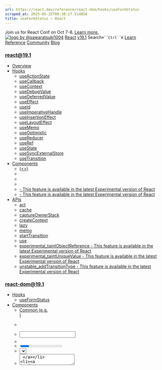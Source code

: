 ```yaml
---
url: https://react.dev/reference/react-dom/hooks/useFormStatus
scraped_at: 2025-05-25T08:38:27.514856
title: useFormStatus – React
---
```


Join us for React Conf on Oct 7-8.
[Learn more.](https://conf.react.dev/)
[![logo by @sawaratsuki1004](https://react.dev/_next/image?url=%2Fimages%2Fuwu.png&w=128&q=75)](https://react.dev/)
[React](https://react.dev/)
[v19.1](https://react.dev/versions)
Search`⌘``Ctrl``K`
[Learn](https://react.dev/learn)
[Reference](https://react.dev/reference/react)
[Community](https://react.dev/community)
[Blog](https://react.dev/blog)
[](https://react.dev/community/translations)
[](https://github.com/facebook/react/releases)
### react@19.1
  * [Overview ](https://react.dev/reference/react "Overview")
  * [Hooks ](https://react.dev/reference/react/hooks "Hooks")
    * [useActionState ](https://react.dev/reference/react/useActionState "useActionState")
    * [useCallback ](https://react.dev/reference/react/useCallback "useCallback")
    * [useContext ](https://react.dev/reference/react/useContext "useContext")
    * [useDebugValue ](https://react.dev/reference/react/useDebugValue "useDebugValue")
    * [useDeferredValue ](https://react.dev/reference/react/useDeferredValue "useDeferredValue")
    * [useEffect ](https://react.dev/reference/react/useEffect "useEffect")
    * [useId ](https://react.dev/reference/react/useId "useId")
    * [useImperativeHandle ](https://react.dev/reference/react/useImperativeHandle "useImperativeHandle")
    * [useInsertionEffect ](https://react.dev/reference/react/useInsertionEffect "useInsertionEffect")
    * [useLayoutEffect ](https://react.dev/reference/react/useLayoutEffect "useLayoutEffect")
    * [useMemo ](https://react.dev/reference/react/useMemo "useMemo")
    * [useOptimistic ](https://react.dev/reference/react/useOptimistic "useOptimistic")
    * [useReducer ](https://react.dev/reference/react/useReducer "useReducer")
    * [useRef ](https://react.dev/reference/react/useRef "useRef")
    * [useState ](https://react.dev/reference/react/useState "useState")
    * [useSyncExternalStore ](https://react.dev/reference/react/useSyncExternalStore "useSyncExternalStore")
    * [useTransition ](https://react.dev/reference/react/useTransition "useTransition")
  * [Components ](https://react.dev/reference/react/components "Components")
    * [<Fragment> (<>) ](https://react.dev/reference/react/Fragment "<Fragment> \(<>\)")
    * [<Profiler> ](https://react.dev/reference/react/Profiler "<Profiler>")
    * [<StrictMode> ](https://react.dev/reference/react/StrictMode "<StrictMode>")
    * [<Suspense> ](https://react.dev/reference/react/Suspense "<Suspense>")
    * [<Activity> - This feature is available in the latest Experimental version of React](https://react.dev/reference/react/Activity "<Activity>")
    * [<ViewTransition> - This feature is available in the latest Experimental version of React](https://react.dev/reference/react/ViewTransition "<ViewTransition>")
  * [APIs ](https://react.dev/reference/react/apis "APIs")
    * [act ](https://react.dev/reference/react/act "act")
    * [cache ](https://react.dev/reference/react/cache "cache")
    * [captureOwnerStack ](https://react.dev/reference/react/captureOwnerStack "captureOwnerStack")
    * [createContext ](https://react.dev/reference/react/createContext "createContext")
    * [lazy ](https://react.dev/reference/react/lazy "lazy")
    * [memo ](https://react.dev/reference/react/memo "memo")
    * [startTransition ](https://react.dev/reference/react/startTransition "startTransition")
    * [use ](https://react.dev/reference/react/use "use")
    * [experimental_taintObjectReference  - This feature is available in the latest Experimental version of React](https://react.dev/reference/react/experimental_taintObjectReference "experimental_taintObjectReference")
    * [experimental_taintUniqueValue  - This feature is available in the latest Experimental version of React](https://react.dev/reference/react/experimental_taintUniqueValue "experimental_taintUniqueValue")
    * [unstable_addTransitionType  - This feature is available in the latest Experimental version of React](https://react.dev/reference/react/addTransitionType "unstable_addTransitionType")
### react-dom@19.1
  * [Hooks ](https://react.dev/reference/react-dom/hooks "Hooks")
    * [useFormStatus ](https://react.dev/reference/react-dom/hooks/useFormStatus "useFormStatus")
  * [Components ](https://react.dev/reference/react-dom/components "Components")
    * [Common (e.g. <div>) ](https://react.dev/reference/react-dom/components/common "Common \(e.g. <div>\)")
    * [<form> ](https://react.dev/reference/react-dom/components/form "<form>")
    * [<input> ](https://react.dev/reference/react-dom/components/input "<input>")
    * [<option> ](https://react.dev/reference/react-dom/components/option "<option>")
    * [<progress> ](https://react.dev/reference/react-dom/components/progress "<progress>")
    * [<select> ](https://react.dev/reference/react-dom/components/select "<select>")
    * [<textarea> ](https://react.dev/reference/react-dom/components/textarea "<textarea>")
    * [<link> ](https://react.dev/reference/react-dom/components/link "<link>")
    * [<meta> ](https://react.dev/reference/react-dom/components/meta "<meta>")
    * [<script> ](https://react.dev/reference/react-dom/components/script "<script>")
    * [<style> ](https://react.dev/reference/react-dom/components/style "<style>")
    * [<title> ](https://react.dev/reference/react-dom/components/title "<title>")
  * [APIs ](https://react.dev/reference/react-dom "APIs")
    * [createPortal ](https://react.dev/reference/react-dom/createPortal "createPortal")
    * [flushSync ](https://react.dev/reference/react-dom/flushSync "flushSync")
    * [preconnect ](https://react.dev/reference/react-dom/preconnect "preconnect")
    * [prefetchDNS ](https://react.dev/reference/react-dom/prefetchDNS "prefetchDNS")
    * [preinit ](https://react.dev/reference/react-dom/preinit "preinit")
    * [preinitModule ](https://react.dev/reference/react-dom/preinitModule "preinitModule")
    * [preload ](https://react.dev/reference/react-dom/preload "preload")
    * [preloadModule ](https://react.dev/reference/react-dom/preloadModule "preloadModule")
  * [Client APIs ](https://react.dev/reference/react-dom/client "Client APIs")
    * [createRoot ](https://react.dev/reference/react-dom/client/createRoot "createRoot")
    * [hydrateRoot ](https://react.dev/reference/react-dom/client/hydrateRoot "hydrateRoot")
  * [Server APIs ](https://react.dev/reference/react-dom/server "Server APIs")
    * [renderToPipeableStream ](https://react.dev/reference/react-dom/server/renderToPipeableStream "renderToPipeableStream")
    * [renderToReadableStream ](https://react.dev/reference/react-dom/server/renderToReadableStream "renderToReadableStream")
    * [renderToStaticMarkup ](https://react.dev/reference/react-dom/server/renderToStaticMarkup "renderToStaticMarkup")
    * [renderToString ](https://react.dev/reference/react-dom/server/renderToString "renderToString")
  * [Static APIs ](https://react.dev/reference/react-dom/static "Static APIs")
    * [prerender ](https://react.dev/reference/react-dom/static/prerender "prerender")
    * [prerenderToNodeStream ](https://react.dev/reference/react-dom/static/prerenderToNodeStream "prerenderToNodeStream")
### Rules of React
  * [Overview ](https://react.dev/reference/rules "Overview")
    * [Components and Hooks must be pure ](https://react.dev/reference/rules/components-and-hooks-must-be-pure "Components and Hooks must be pure")
    * [React calls Components and Hooks ](https://react.dev/reference/rules/react-calls-components-and-hooks "React calls Components and Hooks")
    * [Rules of Hooks ](https://react.dev/reference/rules/rules-of-hooks "Rules of Hooks")
### React Server Components
  * [Server Components ](https://react.dev/reference/rsc/server-components "Server Components")
  * [Server Functions ](https://react.dev/reference/rsc/server-functions "Server Functions")
  * [Directives ](https://react.dev/reference/rsc/directives "Directives")
    * ['use client' ](https://react.dev/reference/rsc/use-client "'use client'")
    * ['use server' ](https://react.dev/reference/rsc/use-server "'use server'")
### Legacy APIs
  * [Legacy React APIs ](https://react.dev/reference/react/legacy "Legacy React APIs")
    * [Children ](https://react.dev/reference/react/Children "Children")
    * [cloneElement ](https://react.dev/reference/react/cloneElement "cloneElement")
    * [Component ](https://react.dev/reference/react/Component "Component")
    * [createElement ](https://react.dev/reference/react/createElement "createElement")
    * [createRef ](https://react.dev/reference/react/createRef "createRef")
    * [forwardRef ](https://react.dev/reference/react/forwardRef "forwardRef")
    * [isValidElement ](https://react.dev/reference/react/isValidElement "isValidElement")
    * [PureComponent ](https://react.dev/reference/react/PureComponent "PureComponent")


Is this page useful?
[API Reference](https://react.dev/reference/react)
[Hooks](https://react.dev/reference/react-dom/hooks)
# useFormStatus[](https://react.dev/reference/react-dom/hooks/useFormStatus#undefined "Link for this heading")
`useFormStatus` is a Hook that gives you status information of the last form submission.
```

const { pending, data, method, action } = useFormStatus();

```

  * [Reference ](https://react.dev/reference/react-dom/hooks/useFormStatus#reference)
    * [`useFormStatus()` ](https://react.dev/reference/react-dom/hooks/useFormStatus#use-form-status)
  * [Usage ](https://react.dev/reference/react-dom/hooks/useFormStatus#usage)
    * [Display a pending state during form submission ](https://react.dev/reference/react-dom/hooks/useFormStatus#display-a-pending-state-during-form-submission)
    * [Read the form data being submitted ](https://react.dev/reference/react-dom/hooks/useFormStatus#read-form-data-being-submitted)
  * [Troubleshooting ](https://react.dev/reference/react-dom/hooks/useFormStatus#troubleshooting)
    * [`status.pending` is never `true` ](https://react.dev/reference/react-dom/hooks/useFormStatus#pending-is-never-true)


## Reference [](https://react.dev/reference/react-dom/hooks/useFormStatus#reference "Link for Reference ")
### `useFormStatus()` [](https://react.dev/reference/react-dom/hooks/useFormStatus#use-form-status "Link for this heading")
The `useFormStatus` Hook provides status information of the last form submission.
```

import { useFormStatus } from "react-dom";
import action from './actions';
function Submit() {
 const status = useFormStatus();
 return <button disabled={status.pending}>Submit</button>
}
export default function App() {
 return (
  <form action={action}>
   <Submit />
  </form>
 );
}

```

To get status information, the `Submit` component must be rendered within a `<form>`. The Hook returns information like the `pending` property which tells you if the form is actively submitting.
In the above example, `Submit` uses this information to disable `<button>` presses while the form is submitting.
[See more examples below.](https://react.dev/reference/react-dom/hooks/useFormStatus#usage)
#### Parameters [](https://react.dev/reference/react-dom/hooks/useFormStatus#parameters "Link for Parameters ")
`useFormStatus` does not take any parameters.
#### Returns [](https://react.dev/reference/react-dom/hooks/useFormStatus#returns "Link for Returns ")
A `status` object with the following properties:
  * `pending`: A boolean. If `true`, this means the parent `<form>` is pending submission. Otherwise, `false`.
  * `data`: An object implementing the [`FormData interface`](https://developer.mozilla.org/en-US/docs/Web/API/FormData) that contains the data the parent `<form>` is submitting. If there is no active submission or no parent `<form>`, it will be `null`.
  * `method`: A string value of either `'get'` or `'post'`. This represents whether the parent `<form>` is submitting with either a `GET` or `POST` [HTTP method](https://developer.mozilla.org/en-US/docs/Web/HTTP/Methods). By default, a `<form>` will use the `GET` method and can be specified by the [`method`](https://developer.mozilla.org/en-US/docs/Web/HTML/Element/form#method) property.


  * `action`: A reference to the function passed to the `action` prop on the parent `<form>`. If there is no parent `<form>`, the property is `null`. If there is a URI value provided to the `action` prop, or no `action` prop specified, `status.action` will be `null`.


#### Caveats [](https://react.dev/reference/react-dom/hooks/useFormStatus#caveats "Link for Caveats ")
  * The `useFormStatus` Hook must be called from a component that is rendered inside a `<form>`.
  * `useFormStatus` will only return status information for a parent `<form>`. It will not return status information for any `<form>` rendered in that same component or children components.


## Usage [](https://react.dev/reference/react-dom/hooks/useFormStatus#usage "Link for Usage ")
### Display a pending state during form submission [](https://react.dev/reference/react-dom/hooks/useFormStatus#display-a-pending-state-during-form-submission "Link for Display a pending state during form submission ")
To display a pending state while a form is submitting, you can call the `useFormStatus` Hook in a component rendered in a `<form>` and read the `pending` property returned.
Here, we use the `pending` property to indicate the form is submitting.
App.js
App.js
ResetFork
```
import { useFormStatus } from "react-dom";
import { submitForm } from "./actions.js";
function Submit() {
 const { pending } = useFormStatus();
 return (
  <button type="submit" disabled={pending}>
   {pending ? "Submitting..." : "Submit"}
  </button>
 );
}
function Form({ action }) {
 return (
  <form action={action}>
   <Submit />
  </form>
 );
}
export default function App() {
 return <Form action={submitForm} />;
}

```

Show more
### Pitfall
##### `useFormStatus` will not return status information for a `<form>` rendered in the same component. [](https://react.dev/reference/react-dom/hooks/useFormStatus#useformstatus-will-not-return-status-information-for-a-form-rendered-in-the-same-component "Link for this heading")
The `useFormStatus` Hook only returns status information for a parent `<form>` and not for any `<form>` rendered in the same component calling the Hook, or child components.
```

function Form() {
 // 🚩 `pending` will never be true
 // useFormStatus does not track the form rendered in this component
 const { pending } = useFormStatus();
 return <form action={submit}></form>;
}

```

Instead call `useFormStatus` from inside a component that is located inside `<form>`.
```

function Submit() {
 // ✅ `pending` will be derived from the form that wraps the Submit component
 const { pending } = useFormStatus(); 
 return <button disabled={pending}>...</button>;
}
function Form() {
 // This is the <form> `useFormStatus` tracks
 return (
  <form action={submit}>
   <Submit />
  </form>
 );
}

```

### Read the form data being submitted [](https://react.dev/reference/react-dom/hooks/useFormStatus#read-form-data-being-submitted "Link for Read the form data being submitted ")
You can use the `data` property of the status information returned from `useFormStatus` to display what data is being submitted by the user.
Here, we have a form where users can request a username. We can use `useFormStatus` to display a temporary status message confirming what username they have requested.
UsernameForm.jsApp.js
UsernameForm.js
ResetFork
```
import {useState, useMemo, useRef} from 'react';
import {useFormStatus} from 'react-dom';
export default function UsernameForm() {
 const {pending, data} = useFormStatus();
 return (
  <div>
   <h3>Request a Username: </h3>
   <input type="text" name="username" disabled={pending}/>
   <button type="submit" disabled={pending}>
    Submit
   </button>
   <br />
   <p>{data ? `Requesting ${data?.get("username")}...`: ''}</p>
  </div>
 );
}

```

Show more
## Troubleshooting [](https://react.dev/reference/react-dom/hooks/useFormStatus#troubleshooting "Link for Troubleshooting ")
### `status.pending` is never `true` [](https://react.dev/reference/react-dom/hooks/useFormStatus#pending-is-never-true "Link for this heading")
`useFormStatus` will only return status information for a parent `<form>`.
If the component that calls `useFormStatus` is not nested in a `<form>`, `status.pending` will always return `false`. Verify `useFormStatus` is called in a component that is a child of a `<form>` element.
`useFormStatus` will not track the status of a `<form>` rendered in the same component. See [Pitfall](https://react.dev/reference/react-dom/hooks/useFormStatus#useformstatus-will-not-return-status-information-for-a-form-rendered-in-the-same-component) for more details.
[PreviousHooks](https://react.dev/reference/react-dom/hooks)[NextComponents](https://react.dev/reference/react-dom/components)
[](https://opensource.fb.com/)
Copyright © Meta Platforms, Inc
no uwu plz
uwu?
Logo by[@sawaratsuki1004](https://twitter.com/sawaratsuki1004)
[Learn React](https://react.dev/learn)
[Quick Start](https://react.dev/learn)
[Installation](https://react.dev/learn/installation)
[Describing the UI](https://react.dev/learn/describing-the-ui)
[Adding Interactivity](https://react.dev/learn/adding-interactivity)
[Managing State](https://react.dev/learn/managing-state)
[Escape Hatches](https://react.dev/learn/escape-hatches)
[API Reference](https://react.dev/reference/react)
[React APIs](https://react.dev/reference/react)
[React DOM APIs](https://react.dev/reference/react-dom)
[Community](https://react.dev/community)
[Code of Conduct](https://github.com/facebook/react/blob/main/CODE_OF_CONDUCT.md)
[Meet the Team](https://react.dev/community/team)
[Docs Contributors](https://react.dev/community/docs-contributors)
[Acknowledgements](https://react.dev/community/acknowledgements)
More
[Blog](https://react.dev/blog)
[React Native](https://reactnative.dev/)
[Privacy](https://opensource.facebook.com/legal/privacy)
[Terms](https://opensource.fb.com/legal/terms/)
[](https://www.facebook.com/react)[](https://twitter.com/reactjs)[](https://bsky.app/profile/react.dev)[](https://github.com/facebook/react)
## On this page
  * [Overview](https://react.dev/reference/react-dom/hooks/useFormStatus)
  * [Reference ](https://react.dev/reference/react-dom/hooks/useFormStatus#reference)
  * [`useFormStatus()` ](https://react.dev/reference/react-dom/hooks/useFormStatus#use-form-status)
  * [Usage ](https://react.dev/reference/react-dom/hooks/useFormStatus#usage)
  * [Display a pending state during form submission ](https://react.dev/reference/react-dom/hooks/useFormStatus#display-a-pending-state-during-form-submission)
  * [Read the form data being submitted ](https://react.dev/reference/react-dom/hooks/useFormStatus#read-form-data-being-submitted)
  * [Troubleshooting ](https://react.dev/reference/react-dom/hooks/useFormStatus#troubleshooting)
  * [`status.pending` is never `true` ](https://react.dev/reference/react-dom/hooks/useFormStatus#pending-is-never-true)



